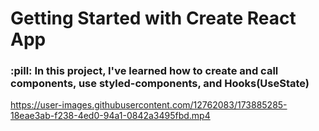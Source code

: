 # Getting Started with Create React App


  <h3> :pill: In this project, I've learned how to create and call components, use styled-components, and Hooks(UseState) </h3>



https://user-images.githubusercontent.com/12762083/173885285-18eae3ab-f238-4ed0-94a1-0842a3495fbd.mp4

